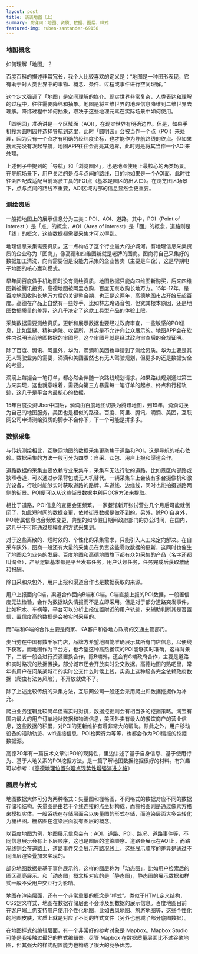 ```yaml
---
layout: post
title: 谈谈地图（上）
summary: 关键词：地图、资质、数据、图层、样式
featured-img: ruben-santander-69158
---
```

### 地图概念


如何理解「地图」？

百度百科的描述非常冗长，我个人比较喜欢的定义是：“地图是一种图形表现，它有助于对人类世界中的事物、概念、条件、过程或事件进行空间理解。”

这个定义强调了「地图」是空间理解的媒介。现实世界非常复杂，人类表达和理解的过程中，往往需要降纬和抽象。地图是将三维世界的地理信息降维到二维世界去理解。降纬过程中如何抽象，取决于这些地理元素在实际场景中如何使用。

「圆明园」准确讲是一个区域面（AOI），在现实世界有明确边界。但是，如果手机搜索圆明园并选择导航到这里，此时「圆明园」会被当作一个点（POI）来处理，因为只有一个点才有明确的经纬度坐标，也才能作为导航路线的终点。但如果搜索完没有发起导航，地图APP往往会高亮其边界，此时则是将其当作一个AOI来处理。

上述例子中提到的「导航」和「浏览图区」，也是地图使用上最核心的两类场景。在导航场景下，用户关注的是点与点间的路线，目的地如果是一个AOI面，此时往往会匹配成适配当前驾驶工具的POI点（基本是园区的出入口）。在浏览图区场景下，点与点间的路线不重要，AOI区域内部的信息显然会更重要。


### 测绘资质


一般把地图上的展示信息分为三类：POI、AOI、道路。其中，POI（Point of interest ）是「点」的概念，AOI（Area of interest）是「面」的概念，道路则是「线」的概念，这些数据都需要采集才可以得到。 

地理信息采集需要资质，这一点构成了这个行业最大的护城河。有地理信息采集资质的企业称为「图商」，像高德和四维图新就是老牌的图商。图商将自己采集好的数据加工清洗，向有需要但是没能力采集的企业售卖（主要是车企），这是早期电子地图的核心赢利模式。

早年间百度做手机地图时没有测绘资质，地图数据只能向四维图新购买，后来四维图新被腾讯投资，高德地图被阿里收购，百度无奈收购长地万方。15年-17年，是百度地图收购长地万方后的关键整合期，也正是这两年，高德地图市占开始反超百度。高德在产品上自然有一些妙手，比如林志玲语音包，但究其根本原因，还是地图数据质量的差异，这几乎决定了这款工具型产品的体验上限。

采集数据需要测绘资质，更新和展示数据也要经过政府审查，一些敏感的POI信息，比如监狱、精神病院、收留所，其实是不允许向公众展示的。地图APP会在软件内说明当前地图数据的审图号，这个审图号就是经过政府审查后的合规证明。

除了百度、腾讯、阿里外，华为，滴滴和美团也申请到了测绘资质。华为主要是其无人驾驶业务的需要，滴滴和美团虽然也有无人驾驶规划，但更多的还是数据安全的考量。

滴滴上每撮合一笔订单，都必然会伴随一次路线规划请求。如果路线规划通过第三方来实现，这也就意味着，需要向第三方暴露每一笔订单的起点、终点和行程轨迹，这几乎是平台内最核心的数据。

15年百度投资Uber中国后，滴滴由百度地图切换为腾讯地图，到19年，滴滴切换为自己的地图服务，美团也是相似的路径。百度、阿里、腾讯、滴滴、美团，互联网公司申请测绘资质的脚步不会停下，下一个可能是拼多多。


### 数据采集


与传统测绘相比，互联网地图的数据采集更聚焦于道路和POI，这是导航的核心依赖。数据采集的方法一般可分为四类：自采、众包、用户上报和渠道合作。

道路数据的采集主要依赖专业采集车，采集车无法行驶的道路，比如景区内部路或狭窄巷道，可以通过步采背包或无人机替代。一辆采集车上会装有多台摄像机和激光设备，行驶时能够实时获取道路的路牌、车道线、边缘线，同时也能拍摄道路两侧的街景。POI便可以从这些街景数据中利用OCR方法来提取。

相比于道路，POI信息的变更会更频繁。一家餐馆新开张试营业几个月后可能就倒闭了，如此短时间的数据变更，依赖街景数据是做不到的。另外，除POI自身外，POI附属信息也会频繁变更，典型的如节假日期间政府部门的办公时间，在国内，这几乎不可能通过规模化的方式采集到。

对于这些离散的、短时效的、个性化的采集需求，只能引入人工来定向解决。在自采车队外，图商一般还有大量的采集员在负责这些零散数据的更新，这同时也催生了地图众包业务的发展。百度地图和高德地图旗下都有众包采集的产品（名字还都叫淘金），产品逻辑基本都是平台发布任务，用户认领任务，任务完成后获取激励和报酬。

除自采和众包外，用户上报和渠道合作也是数据获取的来源。

用户上报面向C端，渠道合作面向B端和G端。C端直接上报的POI数据，一般置信度无法检验，会作为数据缺失情报而不是立即采用。但是对于部分道路突发事件，比如积水、车祸等，平台可以分析上报位置附近的用户轨迹，来辅助判断其是否置信，置信度高的数据是会被实时采用的。

而B端和G端的合作主要是商家、KA客户和各地方政府的交通主管部门。

麦当劳在中国有数千家门店，品牌方希望地图能准确展示其所有门店信息，以便线下获客。而地图作为平台方，也希望这种高热餐饮的POI能够实时准确，这样背景下，二者一般会进行资源置换合作。除B端外，还会有G端政府合作，主要是道路和实时路况的数据置换，部分城市还会开放实时公交数据。高德地图的贴吧里，常年有用户在问某某城市的实时公交什么时候上线，实质上这种服务完全依赖政府数据（爬虫有法务风险），不开放就做不了。

除了上述比较传统的采集方法，互联网公司一般还会采用爬虫和数据挖掘作为补充。

爬虫业务逻辑比较简单但需实时对抗，数据挖掘则会有相当多的挖掘策略。淘宝有国内最大的用户订单地址数据和物流信息，美团外卖有最大的餐饮商户的营业信息，这些数据的积累，对POI的更新维护有着非常大的帮助。除此之外，用户移动设备的活动轨迹、wifi连接信息，POI检索行为等等，也都会作为POI情报的挖掘数据源。

高德20年有一篇技术文章讲POI的现势性，里边讲述了基于自身信息、基于使用行为、基于人地关系的POI挖掘方法，是一篇了解地图数据挖掘很好的材料。有兴趣可以参考：《[高德地理位置兴趣点现势性增强演进之路](https://mp.weixin.qq.com/s/e6htHPENjtO4tWTsmkegCg)》

### 图层与样式


地图数据大体可分为两种格式：矢量图和栅格图，不同格式的数据对应不同的数据存储和结构。矢量图是由若干个线连接的点坐标构成，而栅格图则是通过像素方格来模拟实体。一般系统在存储层面会以矢量图的形式存储，而渲染层面大多会转化为栅格图。栅格图在渲染层面就有图层的概念。

以百度地图为例，地图展示信息会有：AOI、道路、POI、路况、道路事件等，不同信息展示会有上下层顺序，这也是图层的渲染顺序。道路会展示在AOI上，而路况线则会在道路上，道路事件又会展示在路况线上，这些展示顺序的差异是通过不同图层渲染叠加来实现的。

部分地图数据是基于事件展示的，这样的图层称为「动态图」，比如用户检索后的图区高亮展示。和「动态图」概念相对应的是「静态图」，静态图的展示数据和样式一般不受用户交互行为影响。


地图在渲染层面，还有一个非常重要的概念是“样式”。类似于HTML定义结构，CSS定义样式，地图在数据存储层面不会涉及到数据的展示信息。百度地图目前在客户端上仍支持用户使用个性化地图，比如古风地图、旅游地图等，这些个性化的地图皮肤，实质上就是对应了不同的样式文件（另外也删减了部分底图数据）。

在地图样式的编辑层面，有一个非常好的参考对象是 Mapbox。Mapbox Studio可能是我接触过最好的样式编辑器。尽管 Mapbox 在数据质量层面比不过谷歌地图，但其强大的样式配置能力也构成了很大的竞争优势。
